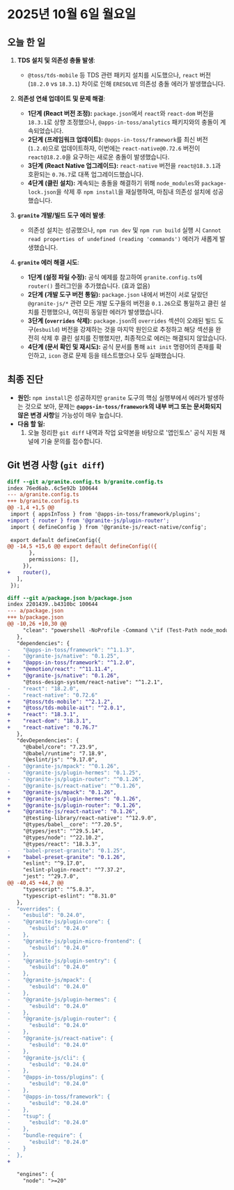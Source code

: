 # 2025년 10월 6일 월요일

## 오늘 한 일

1.  **TDS 설치 및 의존성 충돌 발생**:
    *   `@toss/tds-mobile` 등 TDS 관련 패키지 설치를 시도했으나, `react` 버전(`18.2.0` vs `18.3.1`) 차이로 인해 `ERESOLVE` 의존성 충돌 에러가 발생했습니다.

2.  **의존성 연쇄 업데이트 및 문제 해결**:
    *   **1단계 (React 버전 조정):** `package.json`에서 `react`와 `react-dom` 버전을 `18.3.1`로 상향 조정했으나, `@apps-in-toss/analytics` 패키지와의 충돌이 계속되었습니다.
    *   **2단계 (프레임워크 업데이트):** `@apps-in-toss/framework`를 최신 버전(`1.2.0`)으로 업데이트하자, 이번에는 `react-native@0.72.6` 버전이 `react@18.2.0`을 요구하는 새로운 충돌이 발생했습니다.
    *   **3단계 (React Native 업그레이드):** `react-native` 버전을 `react@18.3.1`과 호환되는 `0.76.7`로 대폭 업그레이드했습니다.
    *   **4단계 (클린 설치):** 계속되는 충돌을 해결하기 위해 `node_modules`와 `package-lock.json`을 삭제 후 `npm install`을 재실행하여, 마침내 의존성 설치에 성공했습니다.

3.  **`granite` 개발/빌드 도구 에러 발생**:
    *   의존성 설치는 성공했으나, `npm run dev` 및 `npm run build` 실행 시 `Cannot read properties of undefined (reading 'commands')` 에러가 새롭게 발생했습니다.

4.  **`granite` 에러 해결 시도**:
    *   **1단계 (설정 파일 수정):** 공식 예제를 참고하여 `granite.config.ts`에 `router()` 플러그인을 추가했습니다. (효과 없음)
    *   **2단계 (개발 도구 버전 통일):** `package.json` 내에서 버전이 서로 달랐던 `@granite-js/*` 관련 모든 개발 도구들의 버전을 `0.1.26`으로 통일하고 클린 설치를 진행했으나, 여전히 동일한 에러가 발생했습니다.
    *   **3단계 (`overrides` 삭제):** `package.json`의 `overrides` 섹션이 오래된 빌드 도구(`esbuild`) 버전을 강제하는 것을 마지막 원인으로 추정하고 해당 섹션을 완전히 삭제 후 클린 설치를 진행했지만, 최종적으로 에러는 해결되지 않았습니다.
    *   **4단계 (문서 확인 및 재시도):** 공식 문서를 통해 `ait init` 명령어의 존재를 확인하고, `icon` 경로 문제 등을 테스트했으나 모두 실패했습니다.

## 최종 진단

*   **원인:** `npm install`은 성공하지만 `granite` 도구의 핵심 실행부에서 에러가 발생하는 것으로 보아, 문제는 **`@apps-in-toss/framework`의 내부 버그 또는 문서화되지 않은 변경 사항**일 가능성이 매우 높습니다.
*   **다음 할 일:**
    1.  오늘 정리한 `git diff` 내역과 작업 요약본을 바탕으로 '앱인토스' 공식 지원 채널에 기술 문의를 접수합니다.

## Git 변경 사항 (`git diff`)

```diff
diff --git a/granite.config.ts b/granite.config.ts
index 76ed6ab..6c5e92b 100644
--- a/granite.config.ts
+++ b/granite.config.ts
@@ -1,4 +1,5 @@
 import { appsInToss } from '@apps-in-toss/framework/plugins';
+import { router } from '@granite-js/plugin-router';
 import { defineConfig } from '@granite-js/react-native/config';
 
 export default defineConfig({
@@ -14,5 +15,6 @@ export default defineConfig(({
       },
       permissions: [],
     }),
+    router(),
   ],
 });

diff --git a/package.json b/package.json
index 2201439..b4310bc 100644
--- a/package.json
+++ b/package.json
@@ -10,26 +10,30 @@
     "clean": "powershell -NoProfile -Command \"if (Test-Path node_modules) { Remove-Item -Recurse -Force node_modules }; if (Test-Path package-lock.json) { Remove-Item -Force package-lock.json }\""
   },
   "dependencies": {
-    "@apps-in-toss/framework": "^1.1.3",
-    "@granite-js/native": "0.1.25",
+    "@apps-in-toss/framework": "^1.2.0",
+    "@emotion/react": "^11.11.4",
+    "@granite-js/native": "0.1.26",
     "@toss-design-system/react-native": "^1.2.1",
-    "react": "18.2.0",
-    "react-native": "0.72.6"
+    "@toss/tds-mobile": "^2.1.2",
+    "@toss/tds-mobile-ait": "^2.0.1",
+    "react": "18.3.1",
+    "react-dom": "18.3.1",
+    "react-native": "0.76.7"
   },
   "devDependencies": {
     "@babel/core": "7.23.9",
     "@babel/runtime": "7.18.9",
     "@eslint/js": "^9.17.0",
-    "@granite-js/mpack": "^0.1.26",
-    "@granite-js/plugin-hermes": "0.1.25",
-    "@granite-js/plugin-router": "^0.1.26",
-    "@granite-js/react-native": "^0.1.26",
+    "@granite-js/mpack": "0.1.26",
+    "@granite-js/plugin-hermes": "0.1.26",
+    "@granite-js/plugin-router": "0.1.26",
+    "@granite-js/react-native": "0.1.26",
     "@testing-library/react-native": "^12.9.0",
     "@types/babel__core": "^7.20.5",
     "@types/jest": "^29.5.14",
     "@types/node": "^22.10.2",
     "@types/react": "18.3.3",
-    "babel-preset-granite": "0.1.25",
+    "babel-preset-granite": "0.1.26",
     "eslint": "^9.17.0",
     "eslint-plugin-react": "^7.37.2",
     "jest": "^29.7.0",
@@ -40,45 +44,7 @@
     "typescript": "^5.8.3",
     "typescript-eslint": "^8.31.0"
   },
-  "overrides": {
-    "esbuild": "0.24.0",
-    "@granite-js/plugin-core": {
-      "esbuild": "0.24.0"
-    },
-    "@granite-js/plugin-micro-frontend": {
-      "esbuild": "0.24.0"
-    },
-    "@granite-js/plugin-sentry": {
-      "esbuild": "0.24.0"
-    },
-    "@granite-js/mpack": {
-      "esbuild": "0.24.0"
-    },
-    "@granite-js/plugin-hermes": {
-      "esbuild": "0.24.0"
-    },
-    "@granite-js/plugin-router": {
-      "esbuild": "0.24.0"
-    },
-    "@granite-js/react-native": {
-      "esbuild": "0.24.0"
-    },
-    "@granite-js/cli": {
-      "esbuild": "0.24.0"
-    },
-    "@apps-in-toss/plugins": {
-      "esbuild": "0.24.0"
-    },
-    "@apps-in-toss/framework": {
-      "esbuild": "0.24.0"
-    },
-    "tsup": {
-      "esbuild": "0.24.0"
-    },
-    "bundle-require": {
-      "esbuild": "0.24.0"
-    }
-  },
+  
 
   "engines": {
     "node": ">=20"
```